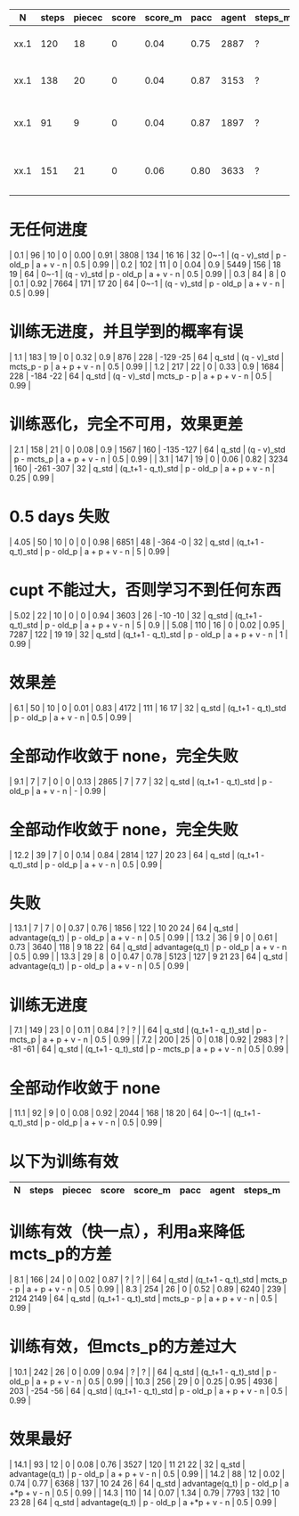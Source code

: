 | N     | steps |piecec | score |score_m| pacc  | agent |steps_m| piecec_b  | play  | v     | a                 | model_a    | loss          | cupt  |a_random|
| ----- | ----- | ----- | ----- | ----- | ----- | ----- | ----- | -----     | ----- | ----- | -----             | -----      | -----         | ----- | -----  | 
| xx.1  | 120   | 18    | 0     | 0.04  | 0.75  | 2887  | ?     |           | 32    | q_std | (q_t+1 - q_t)_std | p - old_p  | a + v - n     | 0.25  | 0.99   |
| xx.1  | 138   | 20    | 0     | 0.04  | 0.87  | 3153  | ?     |           | 32    | q_std | (q_t+1 - q_t)_std | p - mcts_p | a + v - n     | 0.25  | 0.99   |
| xx.1  | 91    | 9     | 0     | 0.04  | 0.87  | 1897  | ?     |           | 32    | q_std | (q_t+1 - q_t)_std | old_p - p  | a + p + v - n | 0.25  | 0.99   |
| xx.1  | 151   | 21    | 0     | 0.06  | 0.80  | 3633  | ?     |           | 32    | q_std | (q_t+1 - q_t)_std | p - old_p  | a + p + v - n | 0.25  | 0.99   |

# 无任何进度
| 0.1  | 96     | 10    | 0     | 0.00  | 0.91  | 3808  | 134   | 16    16  | 32    | 0~-1  | (q - v)_std       | p - old_p  | a + v - n     | 0.5   | 0.99   |
| 0.2  | 102    | 11    | 0     | 0.04  | 0.9   | 5449  | 156   | 18    19  | 64    | 0~-1  | (q - v)_std       | p - old_p  | a + v - n     | 0.5   | 0.99   |
| 0.3  | 84     | 8     | 0     | 0.1   | 0.92  | 7664  | 171   | 17    20  | 64    | 0~-1  | (q - v)_std       | p - old_p  | a + v - n     | 0.5   | 0.99   |

# 训练无进度，并且学到的概率有误
| 1.1   | 183   | 19    | 0     | 0.32  | 0.9   | 876   | 228   | -129 -25  | 64    | q_std | (q - v)_std       | mcts_p - p | a + p + v - n | 0.5   | 0.99   |
| 1.2   | 217   | 22    | 0     | 0.33  | 0.9   | 1684  | 228   | -184 -22  | 64    | q_std | (q - v)_std       | mcts_p - p | a + p + v - n | 0.5   | 0.99   |

# 训练恶化，完全不可用，效果更差
| 2.1   | 158   | 21    | 0     | 0.08  | 0.9   | 1567  | 160   | -135 -127 | 64    | q_std | (q - v)_std       | p - mcts_p | a + p + v - n | 0.5   | 0.99   |
| 3.1   | 147   | 19    | 0     | 0.06  | 0.82  | 3234  | 160   | -261 -307 | 32    | q_std | (q_t+1 - q_t)_std | p - old_p  | a + p + v - n | 0.25  | 0.99   |

# 0.5 days 失败
| 4.05  | 50    | 10    | 0     | 0     | 0.98  | 6851  | 48    | -364 -0   | 32    | q_std | (q_t+1 - q_t)_std | p - old_p  | a + p + v - n | 5     | 0.99   |

# cupt 不能过大，否则学习不到任何东西
| 5.02  | 22    | 10    | 0     | 0     | 0.94  | 3603  | 26    | -10 -10   | 32    | q_std | (q_t+1 - q_t)_std | p - old_p  | a + p + v - n | 5     | 0.9    |
| 5.08  | 110   | 16    | 0     | 0.02  | 0.95  | 7287  | 122   | 19   19   | 32    | q_std | (q_t+1 - q_t)_std | p - old_p  | a + p + v - n | 1     | 0.99   |

# 效果差
| 6.1   | 50    | 10    | 0     | 0.01  | 0.83  | 4172  | 111   | 16   17   | 32    | q_std | (q_t+1 - q_t)_std | p - old_p  | a + v - n     | 0.5   | 0.99   |
# 全部动作收敛于 none，完全失败
| 9.1   | 7     | 7     | 0     | 0     | 0.13  | 2865  | 7     | 7    7    | 32    | q_std | (q_t+1 - q_t)_std | p - old_p  | a + v - n     | -     | 0.99   |
# 全部动作收敛于 none，完全失败
| 12.2  | 39    | 7     | 0     | 0.14  | 0.84  | 2814  | 127   | 20    23  | 64    | q_std | (q_t+1 - q_t)_std | p - old_p  | a + v - n     | 0.5   | 0.99   |

# 失败
| 13.1  | 7     | 7     | 0     | 0.37  | 0.76  | 1856  | 122   | 10 20 24  | 64    | q_std | advantage(q_t)    | p - old_p  | a + v - n     | 0.5   | 0.99   |
| 13.2  | 36    | 9     | 0     | 0.61  | 0.73  | 3640  | 118   | 9  18 22  | 64    | q_std | advantage(q_t)    | p - old_p  | a + v - n     | 0.5   | 0.99   |
| 13.3  | 29    | 8     | 0     | 0.47  | 0.78  | 5123  | 127   | 9  21 23  | 64    | q_std | advantage(q_t)    | p - old_p  | a + v - n     | 0.5   | 0.99   |

# 训练无进度
| 7.1   | 149   | 23    | 0     | 0.11  | 0.84  | ?     | ?     |           | 64    | q_std | (q_t+1 - q_t)_std | p - mcts_p | a + p + v - n | 0.5   | 0.99   |
| 7.2   | 200   | 25    | 0     | 0.18  | 0.92  | 2983  | ?     | -81 -61   | 64    | q_std | (q_t+1 - q_t)_std | p - mcts_p | a + p + v - n | 0.5   | 0.99   |

# 全部动作收敛于 none
| 11.1  | 92    | 9     | 0     | 0.08  | 0.92  | 2044  | 168   | 18    20  | 64    | 0~-1  | (q_t+1 - q_t)_std | p - old_p  | a + v - n     | 0.5   | 0.99   |


# 以下为训练有效
| N     | steps |piecec | score |score_m| pacc  | agent |steps_m|piecec_b   | play  | v     | a                 | model_a    | loss          | cupt  |a_random|
| ----- | ----- | ----- | ----- | ----- | ----- | ----- | ----- | -----     | ----- | ----- | -----             | -----      | -----         | ----- | -----  | 

# 训练有效（快一点），利用a来降低mcts_p的方差
| 8.1   | 166   | 24    | 0     | 0.02  | 0.87  | ?     | ?     |           | 64    | q_std | (q_t+1 - q_t)_std | mcts_p - p | a + p + v - n | 0.5   | 0.99   |
| 8.3   | 254   | 26    | 0     | 0.52  | 0.89  | 6240  | 239   | 2124 2149 | 64    | q_std | (q_t+1 - q_t)_std | mcts_p - p | a + p + v - n | 0.5   | 0.99   |

# 训练有效，但mcts_p的方差过大
| 10.1  | 242   | 26    | 0     | 0.09  | 0.94  | ?     | ?     |           | 64    | q_std | (q_t+1 - q_t)_std | p - old_p  | a + p + v - n | 0.5   | 0.99   |
| 10.3  | 256   | 29    | 0     | 0.25  | 0.95  | 4936  | 203   | -254 -56  | 64    | q_std | (q_t+1 - q_t)_std | p - old_p  | a + p + v - n | 0.5   | 0.99   |

# 效果最好
| 14.1  | 93    | 12    | 0     | 0.08  | 0.76  | 3527  | 120   | 11 21 22  | 32    | q_std | advantage(q_t)    | p - old_p  | a + p + v - n | 0.5   | 0.99   |
| 14.2  | 88    | 12    | 0.02  | 0.74  | 0.77  | 6368  | 137   | 10 24 26  | 64    | q_std | advantage(q_t)    | p - old_p  | a +*p + v - n | 0.5   | 0.99   |
| 14.3  | 110   | 14    | 0.07  | 1.34  | 0.79  | 7793  | 132   | 10 23 28  | 64    | q_std | advantage(q_t)    | p - old_p  | a +*p + v - n | 0.5   | 0.99   |
















